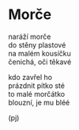 Morče
=====  
  
naráží morče  
do stěny plastové  
na malém kousíčku  
čenichá, oči těkavé  
  
kdo zavřel ho  
prázdnit pítko sté  
to malé morčátko  
blouzní, je mu bléé
 
(pj)  
  

